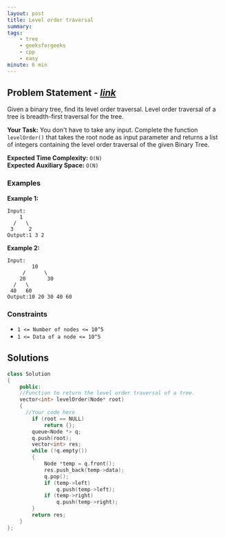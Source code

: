 ```yaml
---
layout: post
title: Level order traversal          
summary:
tags:
    - tree
    - geeksforgeeks
    - cpp
    - easy
minute: 6 min
---
```


## Problem Statement - [*link*](https://practice.geeksforgeeks.org/problems/level-order-traversal/0/?)  

Given a binary tree, find its level order traversal.
Level order traversal of a tree is breadth-first traversal for the tree.



**Your Task:** 
You don't have to take any input. Complete the function `levelOrder()` that takes the root node as input parameter and returns a list of integers containing the level order traversal of the given Binary Tree.

**Expected Time Complexity:** `O(N)`      
**Expected Auxiliary Space:** `O(N)`  

### Examples

**Example 1:**   
```
Input:
    1
  /   \ 
 3     2
Output:1 3 2
```


**Example 2:**   
```
Input:
        10
     /      \
    20       30
  /   \
 40   60
Output:10 20 30 40 60
```


### Constraints

+ `1 <= Number of nodes <= 10^5`
+ `1 <= Data of a node <= 10^5`

## Solutions

```cpp
class Solution
{
    public:
    //Function to return the level order traversal of a tree.
    vector<int> levelOrder(Node* root)
    {
      //Your code here
        if (root == NULL)
            return {};
        queue<Node *> q;
        q.push(root);
        vector<int> res;
        while (!q.empty())
        {
            Node *temp = q.front();
            res.push_back(temp->data);
            q.pop();
            if (temp->left)
                q.push(temp->left);
            if (temp->right)
                q.push(temp->right);
        }
        return res;
    }
};
```

